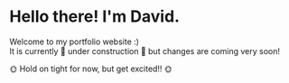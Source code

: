 # Hello there! I'm David.

Welcome to my portfolio website :)  
It is currently 🚧 under construction 🚧 but changes are coming very soon!  
  
🌞 Hold on tight for now, but get excited!! 🌞
